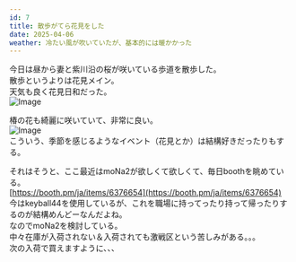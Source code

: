 ```yaml
---
id: 7
title: 散歩がてら花見をした
date: 2025-04-06
weather: 冷たい風が吹いていたが、基本的には暖かかった
---
```


今日は昼から妻と紫川沿の桜が咲いている歩道を散歩した。  
散歩というよりは花見メイン。  
天気も良く花見日和だった。  
![Image](/images/1cd3131e-2c25-80ba-aacb-e573fc775384_144cdb3054acdc25.jpeg)  
  
椿の花も綺麗に咲いていて、非常に良い。  
![Image](/images/1cd3131e-2c25-80ba-aacb-e573fc775384_21d2aad059972d33.jpeg)  
こういう、季節を感じるようなイベント（花見とか）は結構好きだったりもする。  
  
それはそうと、ここ最近はmoNa2が欲しくて欲しくて、毎日boothを眺めている。  
[https://booth.pm/ja/items/6376654](https://booth.pm/ja/items/6376654)  
今はkeyball44を使用しているが、これを職場に持ってったり持って帰ったりするのが結構めんどーなんだよね。  
なのでmoNa2を検討している。  
中々在庫が入荷されない＆入荷されても激戦区という苦しみがある。。。  
次の入荷で買えますように、、、  
  